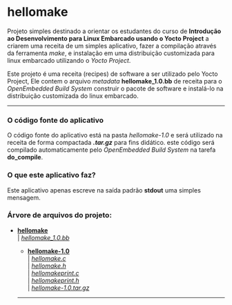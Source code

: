 # hellomake
Projeto simples destinado a orientar os estudantes do curso de **Introdução ao Desenvolvimento para Linux Embarcado usando o Yocto Project** a criarem uma receita de um simples aplicativo, fazer a compilação através da ferramenta *make*, e instalação em uma distribuição customizada para linux embarcado utilizando o *Yocto Project*.

Este projeto é uma receita (recipes) de software a ser utilizado pelo Yocto Project, Ele contem o arquivo *metadata* **hellomake_1.0.bb** de receita para o *OpenEmbedded Build System* construir o pacote de software e instalá-lo na distribuição customizada do linux embarcado.

---

### O código fonte do aplicativo
O código fonte do aplicativo está na pasta *hellomake-1.0* e será utilizado na receita de forma compactada ***.tar.gz*** para fins didático. este código será compilado automaticamente pelo *OpenEmbedded Build System* na tarefa **do_compile**.

### O que este aplicativo faz?
Este aplicativo apenas escreve na saída padrão **stdout** uma simples mensagem.

### Árvore de arquivos do projeto:
+ **[hellomake](https://github.com/tsrrocha/hello)**<br />
  |  *[hellomake_1.0.bb](https://github.com/tsrrocha/hellomake/blob/master/hellomake_1.0.bb)*<br/>
  +  **[hellomake-1.0](https://github.com/tsrrocha/hellomake/tree/master/hellomake-1.0)**<br/>
  |  *[hellomake.c](https://github.com/tsrrocha/hellomake/blob/master/hellomake-1.0/hellomake.c)*<br/>
  |  *[hellomake.h](https://github.com/tsrrocha/hellomake/blob/master/hellomake-1.0/hellomake.h)*<br/>
  |  *[hellomakeprint.c](https://github.com/tsrrocha/hellomake/blob/master/hellomake-1.0/hellomakeprint.c)*<br/>
  |  *[hellomakeprint.h](https://github.com/tsrrocha/hellomake/blob/master/hellomake-1.0/hellomakeprint.h)*<br/>
  |  *[hellomake-1.0.tar.gz](https://github.com/tsrrocha/hellomake/blob/master/hellomake-1.0/hellomake-1.0.tar.gz)*<br/>
  
  ---
  
